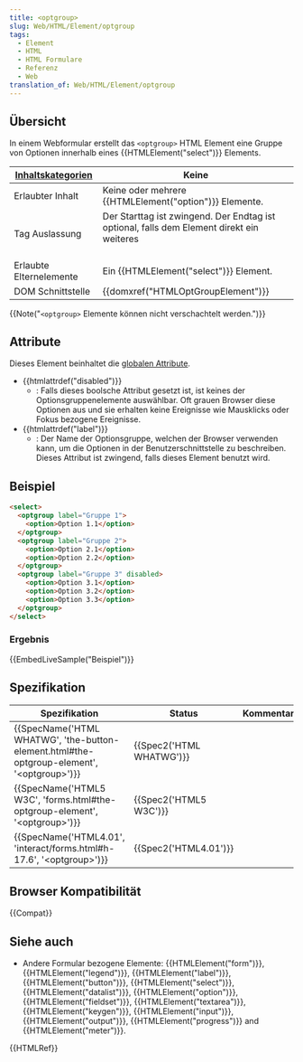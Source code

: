 ```yaml
---
title: <optgroup>
slug: Web/HTML/Element/optgroup
tags:
  - Element
  - HTML
  - HTML Formulare
  - Referenz
  - Web
translation_of: Web/HTML/Element/optgroup
---
```

## Übersicht

In einem Webformular erstellt das `<optgroup>` HTML Element eine Gruppe von Optionen innerhalb eines {{HTMLElement("select")}} Elements.

| [Inhaltskategorien](/de/docs/Web/Guide/HTML/Inhaltskategorien "HTML/Content_categories") | Keine                                                                                                                                                                       |
| ---------------------------------------------------------------------------------------- | --------------------------------------------------------------------------------------------------------------------------------------------------------------------------- |
| Erlaubter Inhalt                                                                         | Keine oder mehrere {{HTMLElement("option")}} Elemente.                                                                                                               |
| Tag Auslassung                                                                           | Der Starttag ist zwingend. Der Endtag ist optional, falls dem Element direkt ein weiteres <optgroup> Element folgt oder falls das Elternelement keine weiteren Inhalte hat. |
| Erlaubte Elternelemente                                                                  | Ein {{HTMLElement("select")}} Element.                                                                                                                               |
| DOM Schnittstelle                                                                        | {{domxref("HTMLOptGroupElement")}}                                                                                                                                |

{{Note("<code>&lt;optgroup&gt;</code> Elemente können nicht verschachtelt werden.")}}

## Attribute

Dieses Element beinhaltet die [globalen Attribute](/de/docs/Web/HTML/Globale_Attribute "HTML/Global attributes").

- {{htmlattrdef("disabled")}}
  - : Falls dieses boolsche Attribut gesetzt ist, ist keines der Optionsgruppenelemente auswählbar. Oft grauen Browser diese Optionen aus und sie erhalten keine Ereignisse wie Mausklicks oder Fokus bezogene Ereignisse.
- {{htmlattrdef("label")}}
  - : Der Name der Optionsgruppe, welchen der Browser verwenden kann, um die Optionen in der Benutzerschnittstelle zu beschreiben. Dieses Attribut ist zwingend, falls dieses Element benutzt wird.

## Beispiel

```html
<select>
  <optgroup label="Gruppe 1">
    <option>Option 1.1</option>
  </optgroup>
  <optgroup label="Gruppe 2">
    <option>Option 2.1</option>
    <option>Option 2.2</option>
  </optgroup>
  <optgroup label="Gruppe 3" disabled>
    <option>Option 3.1</option>
    <option>Option 3.2</option>
    <option>Option 3.3</option>
  </optgroup>
</select>
```

### Ergebnis

{{EmbedLiveSample("Beispiel")}}

## Spezifikation

| Spezifikation                                                                                                                    | Status                           | Kommentar |
| -------------------------------------------------------------------------------------------------------------------------------- | -------------------------------- | --------- |
| {{SpecName('HTML WHATWG', 'the-button-element.html#the-optgroup-element', '&lt;optgroup&gt;')}} | {{Spec2('HTML WHATWG')}} |           |
| {{SpecName('HTML5 W3C', 'forms.html#the-optgroup-element', '&lt;optgroup&gt;')}}                     | {{Spec2('HTML5 W3C')}}     |           |
| {{SpecName('HTML4.01', 'interact/forms.html#h-17.6', '&lt;optgroup&gt;')}}                             | {{Spec2('HTML4.01')}}     |           |

## Browser Kompatibilität

{{Compat}}

## Siehe auch

- Andere Formular bezogene Elemente: {{HTMLElement("form")}}, {{HTMLElement("legend")}}, {{HTMLElement("label")}}, {{HTMLElement("button")}}, {{HTMLElement("select")}}, {{HTMLElement("datalist")}}, {{HTMLElement("option")}}, {{HTMLElement("fieldset")}}, {{HTMLElement("textarea")}}, {{HTMLElement("keygen")}}, {{HTMLElement("input")}}, {{HTMLElement("output")}}, {{HTMLElement("progress")}} and {{HTMLElement("meter")}}.

{{HTMLRef}}
